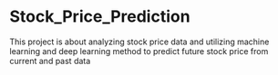 # Stock_Price_Prediction
This project is about analyzing stock price data and utilizing machine learning and deep learning method to predict future stock price from current and past data
